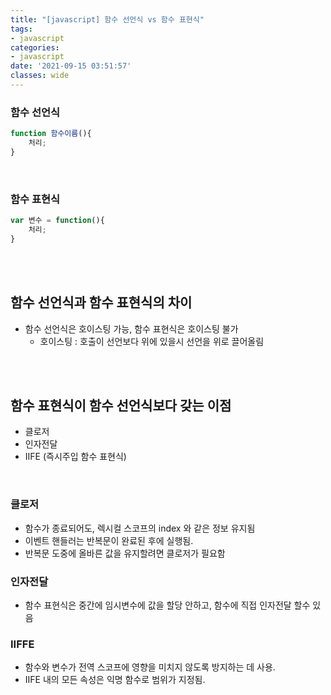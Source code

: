 ```yaml
---
title: "[javascript] 함수 선언식 vs 함수 표현식"
tags:
- javascript
categories:
- javascript
date: '2021-09-15 03:51:57'
classes: wide
---
```


### 함수 선언식
```javascript
function 함수이름(){
    처리;
}
```

<br>

### 함수 표현식
```javascript
var 변수 = function(){
    처리;
}
```

<br>
<br>

## 함수 선언식과 함수 표현식의 차이
- 함수 선언식은 호이스팅 가능, 함수 표현식은 호이스팅 불가
  - 호이스팅 : 호출이 선언보다 위에 있을시 선언을 위로 끌어올림

<br>
<br>

## 함수 표현식이 함수 선언식보다 갖는 이점
- 클로저
- 인자전달
- IIFE (즉시주입 함수 표현식)

<br>

### 클로저
- 함수가 종료되어도, 렉시컬 스코프의 index 와 같은 정보 유지됨
- 이벤트 핸들러는 반복문이 완료된 후에 실행됨.
- 반복문 도중에 올바른 값을 유지할려면 클로저가 필요함

### 인자전달
- 함수 표현식은 중간에 임시변수에 값을 할당 안하고, 함수에 직접 인자전달 할수 있음


### IIFFE
- 함수와 변수가 전역 스코프에 영향을 미치지 않도록 방지하는 데 사용.
- IIFE 내의 모든 속성은 익명 함수로 범위가 지정됨.
